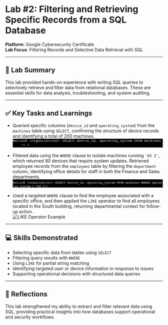 # Lab #2: Filtering and Retrieving Specific Records from a SQL Database

**Platform**: Google Cybersecurity Certificate  
**Lab Focus**: Filtering Records and Selective Data Retrieval with SQL

---

## 🧠 Lab Summary

This lab provided hands-on experience with writing SQL queries to selectively retrieve and filter data from relational databases. These are essential skills for data analysis, troubleshooting, and system auditing.

---

## ✅ Key Tasks and Learnings

- Queried specific columns (`device_id` and `operating_system`) from the `machines` table using `SELECT`, confirming the structure of device records and identifying a total of 200 machines.  
  ![Select Specific Columns](../../images/sql_lab2_select_columns.png)

- Filtered data using the `WHERE` clause to isolate machines running `'OS 2'`, which returned 80 devices that require system updates. Retrieved employee records from the `employees` table by filtering the `department` column, identifying office details for staff in both the Finance and Sales departments.  
  ![Where Clause Example](../../images/sql_lab2_where_os2.png)

- Used a targeted `WHERE` clause to find the employee associated with a specific office, and then applied the `LIKE` operator to find all employees located in the South building, returning departmental context for follow-up action.  
  ![LIKE Operator Example](../../images/sql_lab2_like_south.png)

---

## 💻 Skills Demonstrated

- Selecting specific data from tables using `SELECT`  
- Filtering query results with `WHERE`  
- Using `LIKE` for partial string matching  
- Identifying targeted user or device information in response to issues  
- Supporting operational decisions with structured data queries  

---

## 🔁 Reflections

This lab strengthened my ability to extract and filter relevant data using SQL, providing practical insights into how databases support operational and security workflows.
